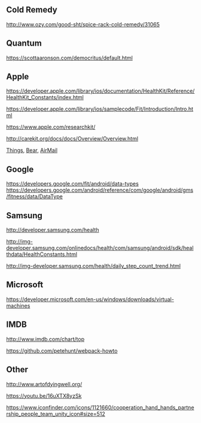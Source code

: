 
## Cold Remedy

http://www.ozy.com/good-sht/spice-rack-cold-remedy/31065


## Quantum

https://scottaaronson.com/democritus/default.html


## Apple

https://developer.apple.com/library/ios/documentation/HealthKit/Reference/HealthKit_Constants/index.html

https://developer.apple.com/library/ios/samplecode/Fit/Introduction/Intro.html

https://www.apple.com/researchkit/

http://carekit.org/docs/docs/Overview/Overview.html

[Things](https://itunes.apple.com/us/app/things-3/id904237743?mt=8),
[Bear](https://itunes.apple.com/us/app/bear/id1016366447?mt=8),
[AirMail](https://itunes.apple.com/us/app/airmail-your-mail-with-you/id993160329?mt=8)


## Google

https://developers.google.com/fit/android/data-types
https://developers.google.com/android/reference/com/google/android/gms/fitness/data/DataType

## Samsung

http://developer.samsung.com/health

http://img-developer.samsung.com/onlinedocs/health/com/samsung/android/sdk/healthdata/HealthConstants.html

http://img-developer.samsung.com/health/daily_step_count_trend.html

## Microsoft

https://developer.microsoft.com/en-us/windows/downloads/virtual-machines

## IMDB
http://www.imdb.com/chart/top

https://github.com/petehunt/webpack-howto

## Other

http://www.artofdyingwell.org/

https://youtu.be/16uXTX8yzSk

https://www.iconfinder.com/icons/1121660/cooperation_hand_hands_partnership_people_team_unity_icon#size=512
